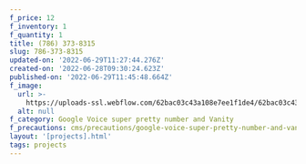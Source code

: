 ```yaml
---
f_price: 12
f_inventory: 1
f_quantity: 1
title: (786) 373-8315
slug: 786-373-8315
updated-on: '2022-06-29T11:27:44.276Z'
created-on: '2022-06-28T09:30:24.623Z'
published-on: '2022-06-29T11:45:48.664Z'
f_image:
  url: >-
    https://uploads-ssl.webflow.com/62bac03c43a108e7ee1f1de4/62bac03c43a1087e3b1f1e01_download1.png
  alt: null
f_category: Google Voice super pretty number and Vanity
f_precautions: cms/precautions/google-voice-super-pretty-number-and-vanity.md
layout: '[projects].html'
tags: projects
---
```



